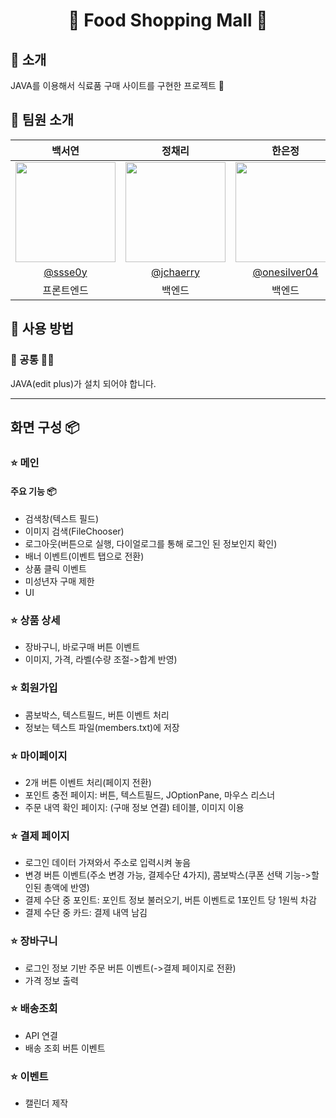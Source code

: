 <div align="center">

# 🍉 Food Shopping Mall 🛒

</div>

## 👋 소개 

JAVA를 이용해서 식료품 구매 사이트를 구현한 프로젝트 🍧 <br>

## 👥 팀원 소개
|      백서연       |          정채리         |       한은정         |                                                                                                               
| :------------------------------------------------------------------------------: | :---------------------------------------------------------------------------------------------------------------------------------------------------: | :---------------------------------------------------------------------------------------------------------------------------------------------------------------------------------------------------: | 
|   <img width="160px" src="https://user-images.githubusercontent.com/ssse0y.png" />    |                      <img width="160px" src="https://user-images.githubusercontent.com/jchaerry.png" />    |                   <img width="160px" src="https://user-images.githubusercontent.com/onesilver04.png"/>   |
|   [@ssse0y](https://github.com/ssse0y)   |    [@jchaerry](https://github.com/jchaerry)  | [@onesilver04](https://github.com/onesilver04)  |
| 프론트엔드 | 백엔드 | 백엔드 |

## 🌳 사용 방법

### 🙆 공통 🙆‍♀️
JAVA(edit plus)가 설치 되어야 합니다.

---
## 화면 구성 📦

### ⭐️ 메인

#### 주요 기능 📦
- 검색창(텍스트 필드)
- 이미지 검색(FileChooser)
- 로그아웃(버튼으로 실행, 다이얼로그를 통해 로그인 된 정보인지 확인)
- 배너 이벤트(이벤트 탭으로 전환)
- 상품 클릭 이벤트
- 미성년자 구매 제한
- UI

### ⭐️ 상품 상세 
- 장바구니, 바로구매 버튼 이벤트
- 이미지, 가격, 라벨(수량 조절->합계 반영)

### ⭐️ 회원가입
- 콤보박스, 텍스트필드, 버튼 이벤트 처리
- 정보는 텍스트 파일(members.txt)에 저장

### ⭐️ 마이페이지
- 2개 버튼 이벤트 처리(페이지 전환)
- 포인트 충전 페이지: 버튼, 텍스트필드, JOptionPane, 마우스 리스너
- 주문 내역 확인 페이지: (구매 정보 연결) 테이블, 이미지 이용

### ⭐️ 결제 페이지
- 로그인 데이터 가져와서 주소로 입력시켜 놓음
- 변경 버튼 이벤트(주소 변경 가능, 결제수단 4가지), 콤보박스(쿠폰 선택 기능->할인된 총액에 반영)
- 결제 수단 중 포인트: 포인트 정보 불러오기, 버튼 이벤트로 1포인트 당 1원씩 차감
- 결제 수단 중 카드: 결제 내역 남김

### ⭐️ 장바구니
- 로그인 정보 기반 주문 버튼 이벤트(->결제 페이지로 전환)
- 가격 정보 출력

### ⭐️ 배송조회
- API 연결
- 배송 조회 버튼 이벤트

### ⭐️ 이벤트
- 캘린더 제작
